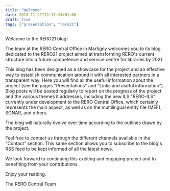 ```yaml
---
title: "Welcome"
date: 2018-11-21T12:17:24+01:00
draft: true
tags: ["presentation", "rero21"]
---
```


Welcome to the RERO21 blog!

The team at the RERO Central Office in Martigny welcomes you to its blog dedicated to the RERO21 project aimed at transforming RERO's current structure into a future competence and service centre for libraries by 2021.

This blog has been designed as a showcase for the project and an effective way to establish communication around it with all interested partners in a transparent way.
Here you will find all the useful information about the project (see the pages "Presentations" and "Links and useful information").
Blog posts will be posted regularly to report on the progress of the project and the various themes it addresses, including the new ILS "RERO-ILS" currently under development
to the RERO Central Office, which certainly represents the main aspect, as well as on the multilingual entity file (MEF), SONAR, and others.

The blog will naturally evolve over time according to the outlines drawn by the project.

Feel free to contact us through the different channels available in the "Contact" section.
This same section allows you to subscribe to the blog's RSS feed to be kept informed of all the latest news.

We look forward to continuing this exciting and engaging project and to benefiting from your contributions.

Enjoy your reading.

The RERO Central Team
